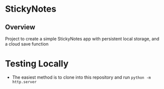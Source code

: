 # StickyNotes

## Overview
Project to create a simple StickyNotes app with persistent local storage, and a cloud save function

# Testing Locally
- The easiest method is to clone into this repository and run `python -m http.server`